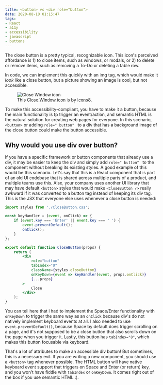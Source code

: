 ```yaml
---
title: <button> vs <div role="button">
date: 2020-08-10 01:15:47
tags:
- React
- a11y
- accessibility
- javascript
- buttons
---
```


The close button is a pretty typical, recognizable icon. This icon's perceived affordance is 1) to close items, such as windows, or modals, or 2) to delete or remove items, such as removing a To-Do or deleting a table row.

In code, we can implement this quickly with an img tag, which would make it _look_ like a close button, but a picture showing an image is cool,  but not accessible. 

<figure>
    <img src="./icons8-close-window-48.png" alt="Close Window icon" />
    <figcaption>This <a target="_blank" href="https://icons8.com/icons/set/close-window">Close Window icon</a> is by <a target="_blank" href="https://icons8.com">Icons8</a>.</figcaption>
</figure>

To make this accessibility-compliant, you have to make it a button, because the main functionality is tp trigger an event/action, and semantic HTML is the natural solution for creating web pages for everyone. In this scenario, `<button>` or adding `role=" button" ` to a div that has a background image of the close button could make the button accessible. 

## Why would you use div over button?
If you have a specific framework or button components that already use a div, it may be easier to keep the div and simply add `role=" button" ` to the component without breaking its existing styles. A good example of this would be this scenario. Let's say that this is a React component that is part of an old UI codebase that is shared across multiple parts of a product, and multiple teams use this. Also, your company uses another UI library that may have default `<button>` styles that would make `<CloseButton />` really awkward if it was converted to a button tag instead of keeping its div tag. This is the JSX that everyone else uses whenever a close button is needed:

```jsx
import styles from './CloseButton.css';

const keyHandler = (event, onClick) => {
    if (event.key === 'Enter' || event.key === ' ') {
        event.preventDefault();
        onClick();
    }
};

export default function CloseButton(props) {
    return (
        <div 
            role="button" 
            tabIndex="0" 
            className={styles.closeButton} 
            onKeyDown={event => keyHandler(event, props.onClick)}
            {...props}
        >
            Close
        </div>
    );
}
```

You can tell here that I had to implement the Space/Enter functionality with `onKeyDown` to trigger the same way as an `onClick` because div's do not natively implement keyboard events at all. I also needed to use `event.preventDefault()`, because Space by default does trigger scrolling on a page, and it's not supposed to be a close button that also scrolls down on the page when you trigger it. Lastly, this button has `tabIndex="0"`, which makes this button focusable via keyboard.

That's a lot of attributes to make an accessible div button! But sometimes, this is a necessary evil. If you are writing a new component, you should use a `<button>` tag whenever possible. The HTML button will have native keyboard event support that triggers on Space and Enter (or return) key, and you won't have fiddle with `tabIndex` or `onKeyDown`. It comes right out of the box if you use semantic HTML :).